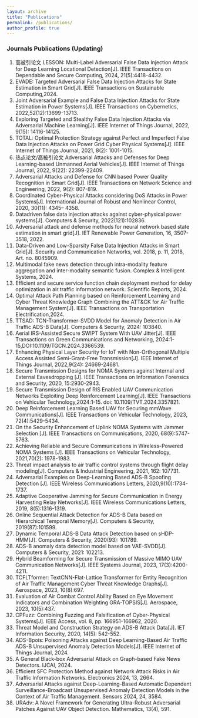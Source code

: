 ```yaml
---
layout: archive
title: "Publications"
permalink: /publications/
author_profile: true
---
```




### Journals Publications  (Updating)

1. 高被引论文 LESSON: Multi-Label Adversarial False Data Injection Attack for Deep Learning Locational Detection[J]. IEEE Transactions on Dependable and Secure Computing, 2024, 21(5):4418-4432.
2. EVADE: Targeted Adversarial False Data Injection Attacks for State Estimation in Smart Grid[J]. IEEE Transactions on Sustainable Computing,2024.
3. Joint Adversarial Example and False Data Injection Attacks for State Estimation in Power Systems[J]. IEEE Transactions on Cybernetics, 2022,52(12):13699-13713.
4. Exploring Targeted and Stealthy False Data Injection Attacks via Adversarial Machine Learning[J]. IEEE Internet of Things Journal, 2022, 9(15): 14116-14125.
5. TOTAL: Optimal Protection Strategy against Perfect and Imperfect False Data Injection Attacks on Power Grid Cyber Physical Systems[J]. IEEE Internet of Things Journal, 2021, 8(2): 1001-1015.
6. 热点论文/高被引论文 Adversarial Attacks and Defenses for Deep Learning-based Unmanned Aerial Vehicles[J]. IEEE Internet of Things Journal, 2022, 9(22): 22399-22409.
7. Adversarial Attacks and Defense for CNN based Power Quality Recognition in Smart Grid[J]. IEEE Transactions on Network Science and Engineering, 2022, 9(2): 807-819.
8. Coordinated Cyber-Physical Attacks considering DoS Attacks in Power Systems[J]. International Journal of Robust and Nonlinear Control, 2020, 30(11): 4345– 4358.
9. Datadriven false data injection attacks against cyber-physical power systems[J]. Computers & Security, 2022(121):102836.
10. Adversarial attack and defense methods for neural network based state estimation in smart grid[J]. IET Renewable Power Generation, 16, 3507-3518, 2022.
11. Data-Driven and Low-Sparsity False Data Injection Attacks in Smart Grid[J]. Security and Communication Networks, vol. 2018, p. 11, 2018, Art. no. 8045909.
12. Multimodal fake news detection through intra-modality feature aggregation and inter-modality semantic fusion. Complex & Intelligent Systems, 2024.
13. Efficient and secure service function chain deployment method for delay optimization in air traffic information network. Scientific Reports, 2024.
14. Optimal Attack Path Planning based on Reinforcement Learning and Cyber Threat Knowledge Graph Combining the ATT&CK for Air Traffic Management System[J]. IEEE Transactions on Transportation Electrification,2024.
15. TTSAD: TCN-Transformer-SVDD Model for Anomaly Detection in Air Traffic ADS-B Data[J]. Computers & Security, 2024: 103840.
16. Aerial IRS-Assisted Secure SWIPT System With UAV Jitter[J]. IEEE Transactions on Green Communications and Networking, 2024:1-15,DOI:10.1109/TGCN.2024.3366539.
17. Enhancing Physical Layer Security for IoT with Non-Orthogonal Multiple Access Assisted Semi-Grant-Free Transmission[J]. IEEE Internet of Things Journal, 2022,9(24): 24669-24681.
18. Secure Transmission Designs for NOMA Systems against Internal and External Eavesdropping [J]. IEEE Transactions on Information Forensics and Security, 2020, 15:2930-2943.
19. Secure Transmission Design of RIS Enabled UAV Communication Networks Exploiting Deep Reinforcement Learning[J]. IEEE Transactions on Vehicular Technology,2024:1-15. doi: 10.1109/TVT.2024.3357821.
20. Deep Reinforcement Learning Based UAV for Securing mmWave Communications[J]. IEEE Transactions on Vehicular Technology, 2023, 72(4):5429-5434.
21. On the Security Enhancement of Uplink NOMA Systems with Jammer Selection [J]. IEEE Transactions on Communications, 2020, 68(9):5747-5763.
22. Achieving Reliable and Secure Communications in Wireless-Powered NOMA Systems [J]. IEEE Transactions on Vehicular Technology, 2021,70(2): 1978-1983.
23. Threat impact analysis to air traffic control systems through flight delay modeling[J]. Computers & Industrial Engineering, 2021, 162: 107731.
24. Adversarial Examples on Deep-Learning Based ADS-B Spoofing Detection [J]. IEEE Wireless Communications Letters, 2020,9(10):1734-1737.
25. Adaptive Cooperative Jamming for Secure Communication in Energy Harvesting Relay Networks[J]. IEEE Wireless Communications Letters, 2019, 8(5):1316-1319.
26. Online Sequential Attack Detection for ADS-B Data based on Hierarchical Temporal Memory[J]. Computers & Security, 2019(87):101599.
27. Dynamic Temporal ADS-B Data Attack Detection based on sHDP-HMM[J]. Computers & Security, 2020(93): 101789.
28. ADS-B anomaly data detection model based on VAE-SVDD[J]. Computers & Security, 2021: 102213.
29. Hybrid Beamforming for Secure Transmission of Massive MIMO UAV Communication Networks[J]. IEEE Systems Journal, 2023, 17(3):4200-4211.
30. TCFLTformer: TextCNN-Flat-Lattice Transformer for Entity Recognition of Air Traffic Management Cyber Threat Knowledge Graphs[J]. Aerospace, 2023, 10(8):697.
31. Evaluation of Air Combat Control Ability Based on Eye Movement Indicators and Combination Weighting GRA-TOPSIS[J]. Aerospace, 2023, 10(5):437.
32. CPFuzz: Combining Fuzzing and Falsification of Cyber-Physical Systems[J]. IEEE Access, vol. 8, pp. 166951-166962, 2020.
33. Threat Model and Construction Strategy on ADS-B Attack Data[J]. IET Information Security, 2020, 14(5): 542-552.
34. ADS-Bpois: Poisoning Attacks against Deep Learning-Based Air Traffic ADS-B Unsupervised Anomaly Detection Models[J]. IEEE Internet of Things Journal, 2024.
35. A General Black-box Adversarial Attack on Graph-based Fake News Detectors. IJCAI, 2024.
36. Efficient SFC Protection Method against Network Attack Risks in Air Traffic Information Networks. Electronics 2024, 13, 2664.
37. Adversarial Attacks against Deep-Learning-Based Automatic Dependent Surveillance-Broadcast Unsupervised Anomaly Detection Models in the Context of Air Traffic Management. Sensors 2024, 24, 3584.
38. URAdv: A Novel Framework for Generating Ultra-Robust Adversarial Patches Against UAV Object Detection. Mathematics, 13(4), 591.
